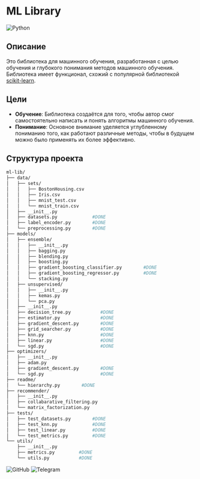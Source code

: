 # ML Library

![Python](https://img.shields.io/badge/python-3.6%2B-blue)

## Описание

Это библиотека для машинного обучения, разработанная с целью обучения и глубокого понимания методов машинного обучения. Библиотека имеет функционал, схожий с популярной библиотекой [scikit-learn](https://scikit-learn.org/).

## Цели

- **Обучение**: Библиотека создаётся для того, чтобы автор смог самостоятельно написать и понять алгоритмы машинного обучения.
- **Понимание**: Основное внимание уделяется углубленному пониманию того, как работают различные методы, чтобы в будущем можно было применять их более эффективно.

## Структура проекта
```bash
ml-lib/
├── data/
│   ├── sets/
│   │   ├── BostonHousing.csv    
│   │   ├── Iris.csv             
│   │   ├── mnist_test.csv       
│   │   └── mnist_train.csv      
│   ├── __init__.py         
│   ├── datasets.py             #DONE
│   ├── label_encoder.py        #DONE
│   └── preprocessing.py        #DONE
├── models/
│   ├── ensemble/
│   │   ├── __init__.py                        
│   │   ├── bagging.py                         
│   │   ├── blending.py                        
│   │   ├── boosting.py                        
│   │   ├── gradient_boosting_classifier.py        #DONE
│   │   ├── gradient_boosting_regressor.py         #DONE
│   │   └── stacking.py                        
│   ├── unsupervised/
│   │   ├── __init__.py    
│   │   ├── kemas.py       
│   │   └── pca.py         
│   ├── __init__.py            
│   ├── decision_tree.py           #DONE
│   ├── estimator.py               #DONE
│   ├── gradient_descent.py        #DONE
│   ├── grid_searcher.py           #DONE
│   ├── knn.py                     #DONE
│   ├── linear.py                  #DONE
│   └── sgd.py                     #DONE
├── optimizers/
│   ├── __init__.py            
│   ├── adam.py                
│   ├── gradient_descent.py        #DONE
│   └── sgd.py                     #DONE
├── readme/
│   └── hierarchy.py        #DONE
├── recommender/
│   ├── __init__.py                   
│   ├── collabarative_filtering.py    
│   └── matrix_factorization.py       
├── tests/
│   ├── test_datasets.py        #DONE
│   ├── test_knn.py             #DONE
│   ├── test_linear.py          #DONE
│   └── test_metrics.py         #DONE
└── utils/
    ├── __init__.py    
    ├── metrics.py         #DONE
    └── utils.py           #DONE
```
![GitHub](https://img.shields.io/badge/github-matteoxpo-orange)
![Telegram](https://img.shields.io/badge/telegram-xpomin-blue)